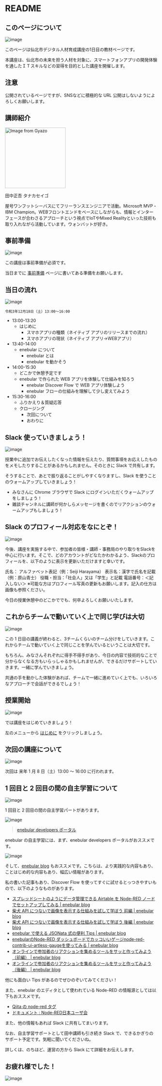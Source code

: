 # README

## このページについて

![image](https://i.gyazo.com/ee01b5f25d0bed14e38b6ad0f4828a7d.png)

このページは仙北市デジタル人材育成講座の1日目の教材ページです。

本講座は、仙北市の未来を担う人材を対象に、スマートフォンアプリの開発体験を通したＩＴスキルなどの習得を目的とした講座を開催します。

## 注意

公開されているページですが、SNSなどに積極的な URL 公開はしないようによろしくお願いします。

## 講師紹介

<img src="https://i.gyazo.com/0116e8a74666ace1a45096ae02b54347.jpg" alt="Image from Gyazo" width="200"/>

田中正吾 タナカセイゴ

屋号ワンフットシーバスにてフリーランスエンジニアで活動。Microsoft MVP・IBM Champion。WEBフロントエンドをベースにしながらも、情報とインターフェースが合わさるアプローチという視点でIoTやMixed Realityといった技術も取り入れながら活動しています。ウォンバットが好き。

## 事前準備

![image](https://i.gyazo.com/0176781befd1319f6cb47f8917744b94.png)

この講座は事前準備が必須です。

当日までに [事前準備](00-preparation.md) ページに書いてある準備をお願いします。

## 当日の流れ

![image](https://i.gyazo.com/803b57d795419f3e33251826ab7e0483.png)

```
令和3年12月18日（土）13:00～16:00
```

- 13:00-13:20
  - はじめに
    - スマホアプリの種類（ネイティブ アプリのリリースまでの流れ）
    - スマホアプリの現状（ネイティブ アプリ→WEBアプリ）
- 13:40-14:00
  - enebular について
    - enebular とは
    - enebular を動かそう
- 14:00-15:30
  - どこかで休憩予定です
  - enebular で作られた WEB アプリを体験して仕組みを知ろう
    - enebular Discover Flow で WEB アプリ体験しよう
    - enebular フローの仕組みを理解して少し変えてみよう
- 15:30-16:00
  - ふりかえり＆質疑応答
  - クロージング
    - 次回について
    - おわりに

## Slack 使っていきましょう！

![image](https://i.gyazo.com/77a127440f307c3a5acd9c20cdfd9a03.png)

授業中に追加でお伝えしたくなった情報を伝えたり、質問事項をお応えしたものをメモしたりすることがあるかもしれません。そのときに Slack で共有します。

そうすることで、あとで振り返ることがしやすくなりますし、Slack を使うことのウォームアップしていきましょう！

- みなさんに Chrome ブラウザで Slack にログインいただくウォームアップをしましょう！
- 雑談チャンネルに講師が何かしらメッセージを書くのでリアクションのウォームアップもしましょう！

## Slack のプロフィール対応をなにとぞ！

![image](https://i.gyazo.com/d5a4db77922cfd95194cd85ebd49d64c.jpg)

今後、講座を実施する中で、参加者の皆様・講師・事務局のやり取りをSlackを中心に行います。そこで、どのアカウントがどなたかわかるよう、Slackのプロフィールを、以下のように表示を更新いただけますと幸いです。

氏名： アルファベット表記（例：Seiji Harayama）
表示名：漢字で氏名を記載（例：原山青士）
役職・担当：「社会人」又は「学生」と記載
電話番号：＜記入しない＞
※可能な方はプロフィール写真の更新もお願いします。記入の仕方は画像も参照ください。

今日の授業休憩中のどこかででも、何卒よろしくお願いいたします。

## これからチームで動いていく上で同じ学びは大切

![image](https://i.gyazo.com/d459f6b2e64d67e8247a80bca43728bf.png)

この 1 日目の講義が終わると、3チームくらいのチーム分けをしていきます。これからチームで動いていく上で同じことを学んでいるということは大切です。

もちろん、みなさんそれぞれに得手不得手があり、今日の内容で技術的なことで分からなくなる方もいらっしゃるかもしれませんが、できるだけサポートしていきます。一緒に学んでいきましょう。

共通の手を動かした体験があれば、チームで一緒に進めていく上でも、いろいろなアプローチで会話ができるでしょう！

## 授業開始

![image](https://i.gyazo.com/cb9b9c279ea25ef482912ec9db7ff276.png)

では講座をはじめていきましょう！

左のメニューから [はじめに](01-introduction.md) をクリックしましょう。

## 次回の講座について

![image](https://i.gyazo.com/78ae1e4baea1f4923f77b4e894506f83.png)

次回は 来年 1 月 8 日（土）13:00 ～ 16:00 に行われます。

## 1 回目と 2 回目の間の自主学習について

![image](https://i.gyazo.com/15e3ed0d553c8d4df0c9e51fde2a889a.png)

1 回目と 2 回目の間の自主学習パートがあります。

![image](https://i.gyazo.com/f9cdb4dc85d45f01c48e97b299c12714.jpg)

> [enebular developers ポータル](https://blog.enebular.com/enebular/enebular_developers_portal/)

enebular の自主学習には、まず、enebular developers ポータルがおススメです。

![image](https://i.gyazo.com/88bc5a0cd4d8794771a8d0693f0b4d0f.jpg)

そして、[enebular blog](https://blog.enebular.com/) もおススメです。こちらは、より実践的な内容もあり、ことはじめ的な内容もあり、幅広い情報があります。

私の書いた記事もあり、Discover Flow を使ってすぐに試せるとっつきやすいもので、以下のようなものがあります。

- [スプレッドシートのようにデータ管理できる Airtable を Node\-RED ノードでセットアップしてみる \| enebular blog](https://blog.enebular.com/samples/use-airtable-as-spreadsheet1/)
- [柴犬 API につないで画像を表示する仕組みを試して学ぼう 前編 \| enebular blog](https://blog.enebular.com/api/shiba-inu-api-1/)
- [柴犬 API につないで画像を表示する仕組みを試して学ぼう 後編 \| enebular blog](https://blog.enebular.com/api/https-blog-enebular-com-api-shiba-inu-api-2/)
- [enebular で使える JSONata 式の便利 Tips \| enebular blog](https://blog.enebular.com/node-red/jsonata-tips01/)
- [enebularのNode\-RED ダッシュボードでカッコいいゲージnode\-red\-contrib\-ui\-artless\-gaugeを使ってみる \| enebular blog](https://blog.enebular.com/node-red/node-red-artless-gauge/)
- [オンラインで参加者のリアクションを集めるツールをサッと作ってみよう（前編） \| enebular blog](https://blog.enebular.com/samples/online-reaction-01/)
- [オンラインで参加者のリアクションを集めるツールをサッと作ってみよう（後編） \| enebular blog](https://blog.enebular.com/samples/online-reaction-02/)

他にも面白い Tips があるのでぜひのぞいてみてください！

また、enebular のエディタとして使われている Node-RED の情報源としては以下もおススメです。

- [Qiita の node\-red タグ](https://qiita.com/tags/node-red)
- [ドキュメント : Node\-RED日本ユーザ会](https://nodered.jp/docs/)

また、他の情報もあれば Slack に共有してまいります。

なお、自主学習サポートとして田中講師も引き続き Slack で、できるかぎりのサポート予定です。気軽に聞いてくださいね。

詳しくは、のちほど、運営の方から Slack にて詳細をお伝えします。

## お疲れ様でした！

![image](https://i.gyazo.com/8c25c983712563658decb7babb379011.png)



